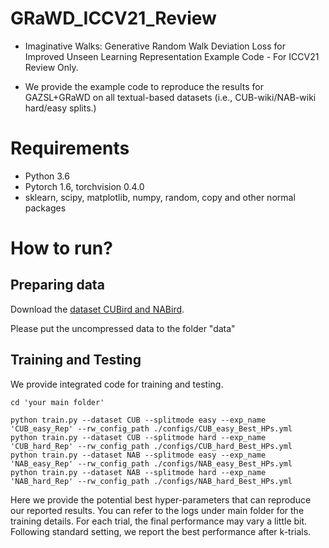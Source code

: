 # GRaWD_ICCV21_Review
- Imaginative Walks: Generative Random Walk Deviation Loss for Improved Unseen Learning Representation Example Code - For ICCV21 Review Only.

- We provide the example code to reproduce the results for GAZSL+GRaWD on all textual-based datasets (i.e., CUB-wiki/NAB-wiki hard/easy splits.)

# Requirements
- Python 3.6
- Pytorch 1.6, torchvision 0.4.0
- sklearn, scipy, matplotlib, numpy, random, copy and other normal packages

# How to run?
## Preparing data
Download the [dataset CUBird and NABird](https://www.dropbox.com/s/9qovr86kgogkl6r/CUB_NAB_Data.zip).

Please put the uncompressed data to the folder "data"

## Training and Testing
We provide integrated code for training and testing. 

```
cd 'your main folder'

python train.py --dataset CUB --splitmode easy --exp_name 'CUB_easy_Rep' --rw_config_path ./configs/CUB_easy_Best_HPs.yml
python train.py --dataset CUB --splitmode hard --exp_name 'CUB_hard_Rep' --rw_config_path ./configs/CUB_hard_Best_HPs.yml
python train.py --dataset NAB --splitmode easy --exp_name 'NAB_easy_Rep' --rw_config_path ./configs/NAB_easy_Best_HPs.yml
python train.py --dataset NAB --splitmode hard --exp_name 'NAB_hard_Rep' --rw_config_path ./configs/NAB_hard_Best_HPs.yml
```

Here we provide the potential best hyper-parameters that can reproduce our reported results. You can refer to the logs under main folder for the training details. For each trial, the final performance may vary a little bit. Following standard setting, we report the best performance after k-trials. 